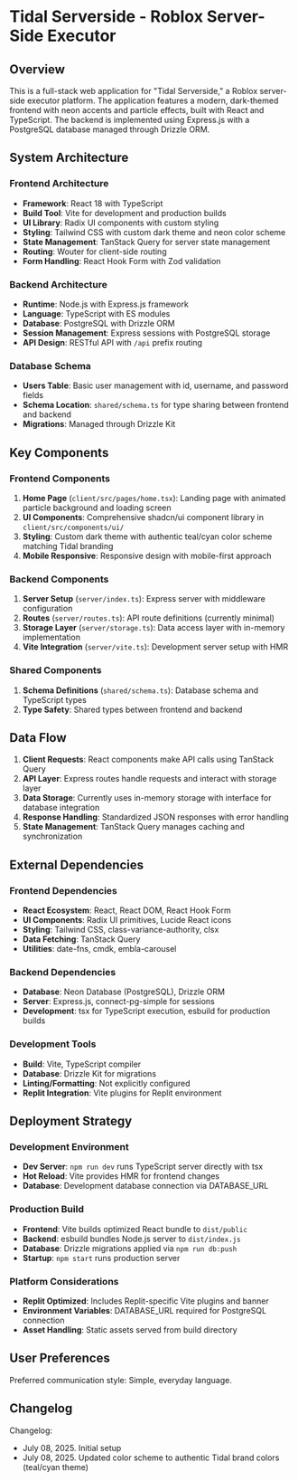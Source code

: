# Tidal Serverside - Roblox Server-Side Executor

## Overview

This is a full-stack web application for "Tidal Serverside," a Roblox server-side executor platform. The application features a modern, dark-themed frontend with neon accents and particle effects, built with React and TypeScript. The backend is implemented using Express.js with a PostgreSQL database managed through Drizzle ORM.

## System Architecture

### Frontend Architecture
- **Framework**: React 18 with TypeScript
- **Build Tool**: Vite for development and production builds
- **UI Library**: Radix UI components with custom styling
- **Styling**: Tailwind CSS with custom dark theme and neon color scheme
- **State Management**: TanStack Query for server state management
- **Routing**: Wouter for client-side routing
- **Form Handling**: React Hook Form with Zod validation

### Backend Architecture
- **Runtime**: Node.js with Express.js framework
- **Language**: TypeScript with ES modules
- **Database**: PostgreSQL with Drizzle ORM
- **Session Management**: Express sessions with PostgreSQL storage
- **API Design**: RESTful API with `/api` prefix routing

### Database Schema
- **Users Table**: Basic user management with id, username, and password fields
- **Schema Location**: `shared/schema.ts` for type sharing between frontend and backend
- **Migrations**: Managed through Drizzle Kit

## Key Components

### Frontend Components
1. **Home Page** (`client/src/pages/home.tsx`): Landing page with animated particle background and loading screen
2. **UI Components**: Comprehensive shadcn/ui component library in `client/src/components/ui/`
3. **Styling**: Custom dark theme with authentic teal/cyan color scheme matching Tidal branding
4. **Mobile Responsive**: Responsive design with mobile-first approach

### Backend Components
1. **Server Setup** (`server/index.ts`): Express server with middleware configuration
2. **Routes** (`server/routes.ts`): API route definitions (currently minimal)
3. **Storage Layer** (`server/storage.ts`): Data access layer with in-memory implementation
4. **Vite Integration** (`server/vite.ts`): Development server setup with HMR

### Shared Components
1. **Schema Definitions** (`shared/schema.ts`): Database schema and TypeScript types
2. **Type Safety**: Shared types between frontend and backend

## Data Flow

1. **Client Requests**: React components make API calls using TanStack Query
2. **API Layer**: Express routes handle requests and interact with storage layer
3. **Data Storage**: Currently uses in-memory storage with interface for database integration
4. **Response Handling**: Standardized JSON responses with error handling
5. **State Management**: TanStack Query manages caching and synchronization

## External Dependencies

### Frontend Dependencies
- **React Ecosystem**: React, React DOM, React Hook Form
- **UI Components**: Radix UI primitives, Lucide React icons
- **Styling**: Tailwind CSS, class-variance-authority, clsx
- **Data Fetching**: TanStack Query
- **Utilities**: date-fns, cmdk, embla-carousel

### Backend Dependencies
- **Database**: Neon Database (PostgreSQL), Drizzle ORM
- **Server**: Express.js, connect-pg-simple for sessions
- **Development**: tsx for TypeScript execution, esbuild for production builds

### Development Tools
- **Build**: Vite, TypeScript compiler
- **Database**: Drizzle Kit for migrations
- **Linting/Formatting**: Not explicitly configured
- **Replit Integration**: Vite plugins for Replit environment

## Deployment Strategy

### Development Environment
- **Dev Server**: `npm run dev` runs TypeScript server directly with tsx
- **Hot Reload**: Vite provides HMR for frontend changes
- **Database**: Development database connection via DATABASE_URL

### Production Build
- **Frontend**: Vite builds optimized React bundle to `dist/public`
- **Backend**: esbuild bundles Node.js server to `dist/index.js`
- **Database**: Drizzle migrations applied via `npm run db:push`
- **Startup**: `npm start` runs production server

### Platform Considerations
- **Replit Optimized**: Includes Replit-specific Vite plugins and banner
- **Environment Variables**: DATABASE_URL required for PostgreSQL connection
- **Asset Handling**: Static assets served from build directory

## User Preferences

Preferred communication style: Simple, everyday language.

## Changelog

Changelog:
- July 08, 2025. Initial setup
- July 08, 2025. Updated color scheme to authentic Tidal brand colors (teal/cyan theme)